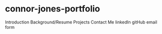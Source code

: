 # connor-jones-portfolio


Introduction
Background/Resume
Projects
Contact Me
  linkedIn
  gitHub
  email form